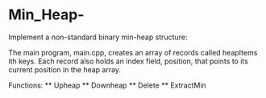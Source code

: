 # Min_Heap-
Implement a non-standard binary min-heap structure:

The main program, main.cpp, creates an array of records called heapItems ith keys. Each record also holds an index field, position, that points to its current position in the heap array.

Functions:
** Upheap
** Downheap
** Delete
** ExtractMin
